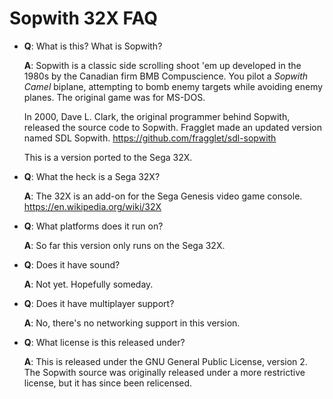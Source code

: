 Sopwith 32X FAQ
===============

- **Q**: What is this? What is Sopwith?

  **A**: Sopwith is a classic side scrolling shoot 'em up developed in
  the 1980s by the Canadian firm BMB Compuscience. You pilot a *Sopwith
  Camel* biplane, attempting to bomb enemy targets while avoiding enemy
  planes. The original game was for MS-DOS.

  In 2000, Dave L. Clark, the original programmer behind Sopwith,
  released the source code to Sopwith. Fragglet made an updated version
  named SDL Sopwith. https://github.com/fragglet/sdl-sopwith
  
  This is a version ported to the Sega 32X.
	
- **Q**: What the heck is a Sega 32X?

  **A**: The 32X is an add-on for the Sega Genesis video game console. 
  https://en.wikipedia.org/wiki/32X

- **Q**: What platforms does it run on?

  **A**: So far this version only runs on the Sega 32X. 
  
- **Q**: Does it have sound?

  **A**: Not yet. Hopefully someday.

- **Q**: Does it have multiplayer support?

  **A**: No, there's no networking support in this version.

- **Q**: What license is this released under?

  **A**: This is released under the GNU General Public License,
  version 2. The Sopwith source was originally released under a more
  restrictive license, but it has since been relicensed.

